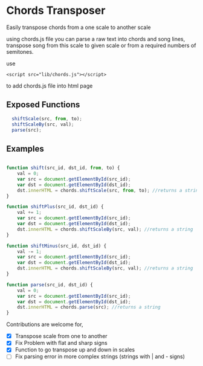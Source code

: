 # Chords Transposer #

Easily transpose chords from a one scale to another scale

using chords.js file you can parse a raw text into chords and song lines, transpose song from this scale to given scale or from a required numbers of semitones.

use
```
<script src="lib/chords.js"></script>
```
to add chords.js file into html page

## Exposed Functions
```javascript
  shiftScale(src, from, to);
  shiftScaleBy(src, val);
  parse(src);
```

## Examples ##
```javascript

function shift(src_id, dst_id, from, to) {
    val = 0;
    var src = document.getElementById(src_id);
    var dst = document.getElementById(dst_id);
    dst.innerHTML = chords.shiftScale(src, from, to); //returns a string
}

function shiftPlus(src_id, dst_id) {
    val += 1;
    var src = document.getElementById(src_id);
    var dst = document.getElementById(dst_id);
    dst.innerHTML = chords.shiftScaleBy(src, val); //returns a string
}

function shiftMinus(src_id, dst_id) {
    val -= 1;
    var src = document.getElementById(src_id);
    var dst = document.getElementById(dst_id);
    dst.innerHTML = chords.shiftScaleBy(src, val); //returns a string
}

function parse(src_id, dst_id) {
    val = 0;
    var src = document.getElementById(src_id);
    var dst = document.getElementById(dst_id);
    dst.innerHTML = chords.parse(src); //returns a string
}
```

Contributions are welcome for,

- [X] Transpose scale from one to another
- [X] Fix Problem with flat and sharp signs
- [X] Function to go transpose up and down in scales
- [ ] Fix parsing error in more complex strings (strings with | and - signs)
